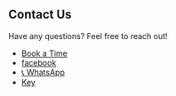 ## Contact Us
Have any questions? Feel free to reach out!  

- [Book a Time](https://topmate.io/devki)
- [facebook](https://www.facebook.com/HumaraTuiTioOn)
- [📞 WhatsApp](tel:+919380529408)
- [Key](:value)
